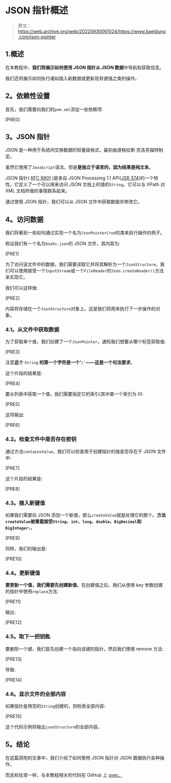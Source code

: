 # JSON 指针概述

> 原文：<https://web.archive.org/web/20220930061024/https://www.baeldung.com/json-pointer>

## 1.**概述**

在本教程中，**我们将展示如何使用 JSON 指针从 JSON 数据**中导航和获取信息。

我们还将展示如何执行诸如插入新数据或更新现有键值之类的操作。

## **2。依赖性设置**

首先，我们需要向我们的`pom.xml`添加一些依赖项:

[PRE0]

## **3。JSON 指针**

JSON 是一种用于系统间交换数据的轻量级格式，最初由道格拉斯·克洛克福特制定。

虽然它使用了`JavaScript`语法，但是**是独立于语言的，因为结果是纯文本**。

JSON 指针( [RFC 6901](https://web.archive.org/web/20221126231301/https://tools.ietf.org/html/rfc6901) )是来自 JSON Processing 1.1 API([JSR 374](https://web.archive.org/web/20221126231301/https://jcp.org/en/jsr/detail?id=374))的一个特性。它定义了一个可以用来访问 JSON 文档上的值的`String`。它可以与 XPath 对 XML 文档所做的事情联系起来。

通过使用 JSON 指针，我们可以从 JSON 文件中获取数据并修改它。

## **4。访问数据**

我们将看到一些如何通过实现一个名为`JsonPointerCrud`的类来执行操作的例子。

假设我们有一个名为`books.json`的 JSON 文件，其内容为:

[PRE1]

为了访问该文件中的数据，我们需要读取它并将其解析为一个`JsonStructure`。我们可以使用接受一个`InputStream`或一个`FileReader`的`Json.createReader()`方法来实现它。

我们可以这样做:

[PRE2]

内容将存储在一个`JsonStructure`对象上。这是我们将用来执行下一步操作的对象。

### **4.1。从文件**中获取数据

为了获取单个值，我们创建了一个`JsonPointer`，通知我们想要从哪个标签获取值:

[PRE3]

注意**这个** `String` **的第一个字符是一个'**`/'`**——这是一个句法要求**。

这个片段的结果是:

[PRE4]

要从列表中获取一个值，我们需要指定它的索引(其中第一个索引为 0):

[PRE5]

这将输出:

[PRE6]

### **4.2。检查文件**中是否存在密钥

通过方法`containsValue`，我们可以检查用于创建指针的值是否存在于 JSON 文件中:

[PRE7]

这个片段的结果是:

[PRE8]

### **4.3。插入新键值**

如果我们需要向 JSON 添加一个新值，那么`createValue`就是处理它的那个。**方法`createValue`被重载接受`String`、`int`、`long`、`double`、`BigDecimal`和`BigInteger:`、**

[PRE9]

同样，我们的输出是:

[PRE10]

### 4.4。更新键值

**要更新一个值，我们需要先创建新值**。在创建值之后，我们从使用 key 参数创建的指针中使用`replace`方法:

[PRE11]

输出:

[PRE12]

### **4.5。取下一把钥匙**

要删除一个键，我们首先创建一个指向该键的指针。然后我们使用 remove 方法:

[PRE13]

导致:

[PRE14]

### 4.6。显示文件的全部内容

如果指针是用空的`String`创建的，则检索全部内容:

[PRE15]

这个代码示例将输出`jsonStructure`的全部内容。

## **5。结论**

在这篇简短的文章中，我们介绍了如何使用 JSON 指针对 JSON 数据执行各种操作。

而且和往常一样，与本教程相关的代码在 GitHub 上 [over。](https://web.archive.org/web/20221126231301/https://github.com/eugenp/tutorials/tree/master/json-modules/json)